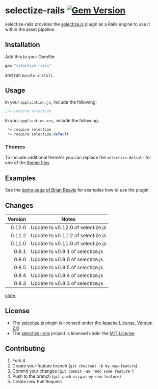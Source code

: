 # selectize-rails [![Gem Version](https://badge.fury.io/rb/selectize-rails.png)](http://badge.fury.io/rb/selectize-rails)

selectize-rails provides the [selectize.js](http://brianreavis.github.io/selectize.js/)
plugin as a Rails engine to use it within the asset pipeline.

## Installation

Add this to your Gemfile:

```ruby
gem "selectize-rails"
```

and run `bundle install`.

## Usage

In your `application.js`, include the following:

```js
//= require selectize
```

In your `application.css`, include the following:

```css
 *= require selectize
 *= require selectize.default
```

### Themes

To include additional theme's you can replace the `selectize.default` for one of the [theme files](https://github.com/brianreavis/selectize.js/tree/master/dist/css)


## Examples

See the [demo page of Brian Reavis](http://brianreavis.github.io/selectize.js/) for examples how to use the plugin

## Changes

| Version  | Notes                                                       |
| --------:| ----------------------------------------------------------- |
|   0.12.0 | Update to v0.12.0 of selectize.js                           |
|   0.11.2 | Update to v0.11.2 of selectize.js                           |
|   0.11.0 | Update to v0.11.0 of selectize.js                           |
|   0.9.1  | Update to v0.9.1 of selectize.js                            |
|   0.9.0  | Update to v0.9.0 of selectize.js                            |
|   0.8.5  | Update to v0.8.5 of selectize.js                            |
|   0.8.4  | Update to v0.8.4 of selectize.js                            |
|   0.8.3  | Update to v0.8.3 of selectize.js                            |

[older](CHANGELOG.md)

## License

* The [selectize.js](http://brianreavis.github.io/selectize.js/) plugin is licensed under the
[Apache License, Version 2.0](http://www.apache.org/licenses/LICENSE-2.0)
* The [selectize-rails](https://github.com/manuelvanrijn/selectize-rails) project is
 licensed under the [MIT License](http://opensource.org/licenses/mit-license.html)

## Contributing

1. Fork it
2. Create your feature branch (`git checkout -b my-new-feature`)
3. Commit your changes (`git commit -am 'Add some feature'`)
4. Push to the branch (`git push origin my-new-feature`)
5. Create new Pull Request
